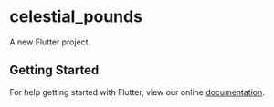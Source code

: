 # celestial_pounds

A new Flutter project.

## Getting Started

For help getting started with Flutter, view our online
[documentation](https://flutter.io/).
